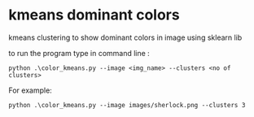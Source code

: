# kmeans dominant colors
kmeans clustering to show dominant colors in image using sklearn lib

to run the program type in command line :
```
python .\color_kmeans.py --image <img_name> --clusters <no of clusters>
```
For example:

`python .\color_kmeans.py --image images/sherlock.png --clusters 3`

